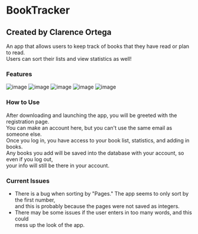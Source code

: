 # BookTracker
## Created by Clarence Ortega
An app that allows users to keep track of books that they have read or plan to read.\
Users can sort their lists and view statistics as well!
### Features
![image](https://user-images.githubusercontent.com/77476725/210345555-0a86b47d-74d3-47f9-a41f-90ba0a052789.png) ![image](https://user-images.githubusercontent.com/77476725/210345614-c390c9f7-27d8-4936-a0d3-b43a6e9116ee.png)
![image](https://user-images.githubusercontent.com/77476725/210345649-f8024afd-0e0d-4ac5-92c0-65d3002c1e11.png)
![image](https://user-images.githubusercontent.com/77476725/210345684-d76faf45-073a-4001-adb8-2725b9b22738.png)
![image](https://user-images.githubusercontent.com/77476725/210345704-9d2de5da-fcf0-43e7-8ac9-acdb29543fa8.png)


### How to Use
After downloading and launching the app, you will be greeted with the registration page.\
You can make an account here, but you can't use the same email as someone else.\
Once you log in, you have access to your book list, statistics, and adding in books.\
Any books you add will be saved into the database with your account, so even if you log out,\
your info will still be there in your account.
### Current Issues
- There is a bug when sorting by "Pages." The app seems to only sort by the first number,\
and this is probably because the pages were not saved as integers.
- There may be some issues if the user enters in too many words, and this could\
mess up the look of the app. 

